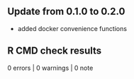 ## Update from 0.1.0 to 0.2.0

* added docker convenience functions

## R CMD check results

0 errors | 0 warnings | 0 note
